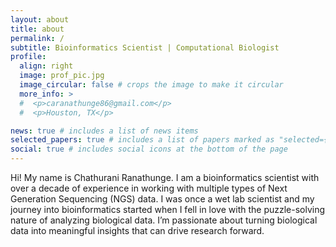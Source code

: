 ```yaml
---
layout: about
title: about
permalink: /
subtitle: Bioinformatics Scientist | Computational Biologist
profile:
  align: right
  image: prof_pic.jpg
  image_circular: false # crops the image to make it circular
  more_info: >
  #  <p>caranathunge86@gmail.com</p>
  #  <p>Houston, TX</p>

news: true # includes a list of news items
selected_papers: true # includes a list of papers marked as "selected={true}"
social: true # includes social icons at the bottom of the page
---
```


Hi! My name is Chathurani Ranathunge. I am a bioinformatics scientist with over a decade of experience in working with multiple types of Next Generation Sequencing (NGS) data. I was once a wet lab scientist and my journey into bioinformatics started when I fell in love with the puzzle-solving nature of analyzing biological data. I’m passionate about turning biological data into meaningful insights that can drive research forward.
